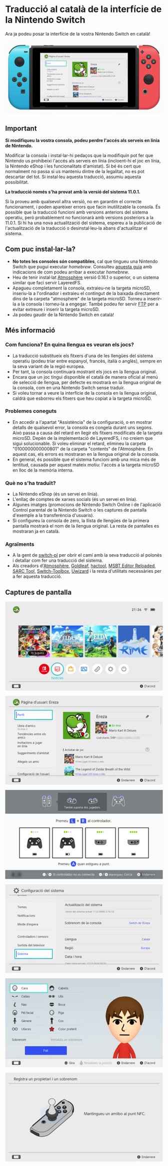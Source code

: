 # Traducció al català de la interfície de la Nintendo Switch
Ara ja podeu posar la interfície de la vostra Nintendo Switch en català!

![Imatge de la pàgina d'usuari en català](https://github.com/Ereza/switch-cat/blob/master/assets/header.png)

## Important
**Si modifiqueu la vostra consola, podeu perdre l'accés als serveis en línia de Nintendo.**

Modificar la consola i instal·lar-hi pedaços que la modifiquin pot fer que Nintendo us prohibeixi l'accés als serveis en línia (incloent-hi el joc en línia, la Nintendo eShop i les funcionalitats d'amistat). Si bé és cert que normalment no passa si us manteniu dintre de la legalitat, no es pot descartar del tot. Si instal·leu aquesta traducció, assumiu aquesta possibilitat.

**La traducció només s'ha provat amb la versió del sistema 11.0.1.**

Si la proveu amb qualsevol altra versió, no en garantim el correcte funcionament, i poden aparèixer errors que facin inutilitzable la consola. És possible que la traducció funcioni amb versions anteriors del sistema operatiu, però probablement no funcionarà amb versions posteriors a la 11.0.1. Si hi ha una nova actualització del sistema, espereu a la publicació de l'actualització de la traducció o desinstal·leu-la abans d'actualitzar el sistema.

## Com puc instal·lar-la?
* **No totes les consoles són compatibles**, cal que tingueu una Nintendo Switch que pugui executar *homebrew*. Consulteu [aquesta guia](https://switch.homebrew.guide/gettingstarted/beforestarting) amb indicacions de com podeu arribar a executar *homebrew*.
* Heu de tenir instal·lat [Atmosphère](https://github.com/Atmosphere-NX/Atmosphere) versió 0.16.1 o superior, o un sistema similar que faci servir LayeredFS.
* Apagueu completament la consola, extraieu-ne la targeta microSD, inseriu-la a l'ordinador i extraieu el contingut de la baixada directament dins de la carpeta "atmosphere" de la targeta microSD. Torneu a inserir-la a la consola i torneu-la a engegar. També podeu fer servir [FTP](https://github.com/mtheall/ftpd) per a evitar extreure i inserir la targeta microSD.
* Ja podeu gaudir de la Nintendo Switch en català!

## Més informació
### Com funciona? En quina llengua es veuran els jocs?
* La traducció substitueix els fitxers d'una de les llengües del sistema operatiu (podeu triar entre espanyol, francès, italià o anglès), sempre en la seva variant de la regió europea.
* Per tant, la consola continuarà mostrant els jocs en la llengua original.
* Encara que un joc tingui disponible el català de manera oficial al menú de selecció de llengua, per defecte es mostrarà en la llengua original de la consola, com en una Nintendo Switch sense traduir.
* Si voleu tornar a veure la interfície de la consola en la llengua original, caldrà que esborreu els fitxers que heu copiat a la targeta microSD.

### Problemes coneguts
* En accedir a l'apartat "Assistència" de la configuració, o en mostrar detalls de qualsevol error, la consola es congela durant uns segons. Això passa a causa del retard en llegir els fitxers modificats de la targeta microSD. Depèn de la implementació de LayeredFS, i no creiem que sigui solucionable. Si voleu eliminar el retard, elimineu la carpeta "0100000000000801" de la carpeta "contents" de l'Atmosphère. En aquest cas, els errors es mostraran en la llengua original de la consola.
* En general, és possible que el sistema funcioni amb una mica més de lentitud, causada per aquest mateix motiu: l'accés a la targeta microSD en lloc de la memòria interna.

### Què no s'ha traduït?
* La Nintendo eShop (és un servei en línia).
* L'enllaç de comptes de xarxes socials (és un servei en línia).
* Algunes imatges (promocions de Nintendo Switch Online i de l'aplicació Control parental de la Nintendo Switch o les captures de pantalla d'exemple a la transferència d'usuaris).
* Si configureu la consola de zero, la llista de llengües de la primera pantalla mostrarà el nom de la llengua original. La resta de pantalles es mostraran ja en català.

### Agraïments
* A la gent de [switch-pl](https://github.com/bandithedoge/switch-pl) per obrir el camí amb la seva traducció al polonès i detallar com fer una traducció del sistema.
* Als creadors d'[Atmosphère](https://github.com/Atmosphere-NX/Atmosphere), [Goldleaf](https://github.com/XorTroll/Goldleaf), [hactool](https://github.com/SciresM/hactool), [MSBT Editor Reloaded](https://github.com/IcySon55/3DLandMSBTeditor), [SARC Tool](https://github.com/aboood40091/SARC-Tool), [Switch-Toolbox](https://github.com/KillzXGaming/Switch-Toolbox), [Uwizard](https://github.com/MrMysterio/Uwizard) i la resta d'utilitats necessàries per a fer aquesta traducció.

## Captures de pantalla

![Imatge de la interfície en català 1](https://github.com/Ereza/switch-cat/blob/master/assets/screenshot1.jpg)

![Imatge de la interfície en català 2](https://github.com/Ereza/switch-cat/blob/master/assets/screenshot2.jpg)

![Imatge de la interfície en català 3](https://github.com/Ereza/switch-cat/blob/master/assets/screenshot3.jpg)

![Imatge de la interfície en català 4](https://github.com/Ereza/switch-cat/blob/master/assets/screenshot4.jpg)

![Imatge de la interfície en català 5](https://github.com/Ereza/switch-cat/blob/master/assets/screenshot5.jpg)

![Imatge de la interfície en català 6](https://github.com/Ereza/switch-cat/blob/master/assets/screenshot6.jpg)
